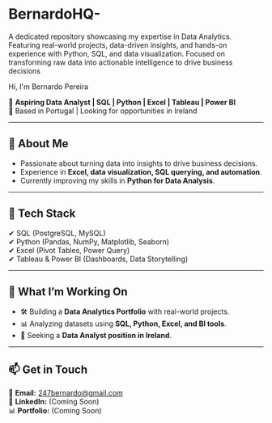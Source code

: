 # BernardoHQ-
A dedicated repository showcasing my expertise in Data Analytics. Featuring real-world projects, data-driven insights, and hands-on experience with Python, SQL, and data visualization. Focused on transforming raw data into actionable intelligence to drive business decisions


Hi, I'm Bernardo Pereira  

🚀 **Aspiring Data Analyst | SQL | Python | Excel | Tableau | Power BI**  
📍 Based in Portugal | Looking for opportunities in Ireland  

---

## 🔹 About Me  
- Passionate about turning data into insights to drive business decisions.  
- Experience in **Excel, data visualization, SQL querying, and automation**.  
- Currently improving my skills in **Python for Data Analysis**.  

---

## 🔧 Tech Stack  
✔ SQL (PostgreSQL, MySQL)  
✔ Python (Pandas, NumPy, Matplotlib, Seaborn)  
✔ Excel (Pivot Tables, Power Query)  
✔ Tableau & Power BI (Dashboards, Data Storytelling)  

---

## 🎯 What I’m Working On  
- 🛠 Building a **Data Analytics Portfolio** with real-world projects.  
- 📊 Analyzing datasets using **SQL, Python, Excel, and BI tools**.  
- 💼 Seeking a **Data Analyst position in Ireland**.  

---

## 📫 Get in Touch  
📩 **Email:** 247bernardo@gmail.com  
💼 **LinkedIn:** (Coming Soon)   
📊 **Portfolio:** (Coming Soon)  


